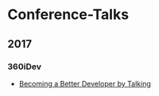 # Conference-Talks

## 2017

### 360iDev
- [Becoming a Better Developer by Talking](https://github.com/DevWithTheHair/Conference-Talks/tree/master/Becoming-a-Better-Developer-by-Talking)
